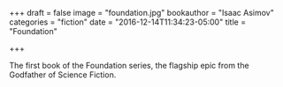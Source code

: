 +++
draft = false
image = "foundation.jpg"
bookauthor = "Isaac Asimov"
categories = "fiction"
date = "2016-12-14T11:34:23-05:00"
title = "Foundation"

+++

The first book of the Foundation series, the flagship epic from the Godfather of Science Fiction.

